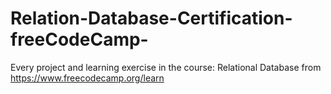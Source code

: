 # Relation-Database-Certification-freeCodeCamp-

Every project and learning exercise in the course: Relational Database from https://www.freecodecamp.org/learn
